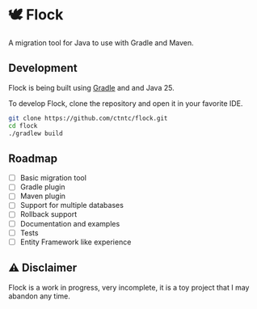 # 🕊️ Flock

A migration tool for Java to use with Gradle and Maven.

## Development

Flock is being built using [Gradle](https://gradle.org/) and and Java 25.

To develop Flock, clone the repository and open it in your favorite IDE.

```bash
git clone https://github.com/ctntc/flock.git
cd flock
./gradlew build
```

## Roadmap

- [ ] Basic migration tool
- [ ] Gradle plugin
- [ ] Maven plugin
- [ ] Support for multiple databases
- [ ] Rollback support
- [ ] Documentation and examples
- [ ] Tests
- [ ] Entity Framework like experience

## ⚠️ Disclaimer

Flock is a work in progress, very incomplete, it is a toy project that I may
abandon any time.

